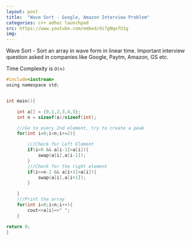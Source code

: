 ```yaml
---
layout: post
title:  "Wave Sort - Google, Amazon Interview Problem"
categories: c++ adhoc launchpad
src: https://www.youtube.com/embed/di7gNqxfU1g
img: 
---
```

Wave Sort - Sort an array in wave form in linear time. Important interview question asked in companies like Google, Paytm, Amazon, GS etc.




Time Complexity is `O(n)`
```c
#include<iostream>
using namespace std;


int main(){

    int a[] = {0,1,2,3,4,5};
    int n = sizeof(a)/sizeof(int);

    ///Go to every 2nd element, try to create a peak
    for(int i=0;i<n;i+=2){

        ///Check for Left Element
        if(i>0 && a[i-1]>a[i]){
            swap(a[i],a[i-1]);
        }
        ///Check for the right element
        if(i<=n-2 && a[i+1]>a[i]){
            swap(a[i],a[i+1]);
        }

    }
    ///Print the array
    for(int i=0;i<n;i++){
        cout<<a[i]<<" ";
    }

return 0;
}





```